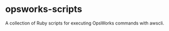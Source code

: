 opsworks-scripts
================

A collection of Ruby scripts for executing OpsWorks commands with awscli.
